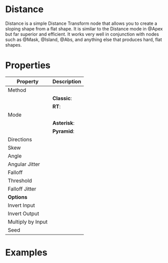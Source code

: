 # Distance



Distance is a simple Distance Transform node that allows you to create a sloping shape from a flat shape. It is similar to the Distance mode in @Apex but far superior and efficient. It works very well in conjunction with nodes such as @Mask, @Island, @Abs, and anything else that produces hard, flat shapes.




# Properties


| Property | Description| 
| -------- | -----------|
| Method |  |
| | **Classic**: <desc> |
| | **RT**: <desc> |
| Mode |  |
| | **Asterisk**: <desc> |
| | **Pyramid**: <desc> |
| Directions |  |
| Skew |  |
| Angle |  |
| Angular Jitter |  |
| Falloff |  |
| Threshold |  |
| Falloff Jitter |  |
| **Options** |  |
| Invert Input |  |
| Invert Output |  |
| Multiply by Input |  |
| Seed |  |




# Examples
